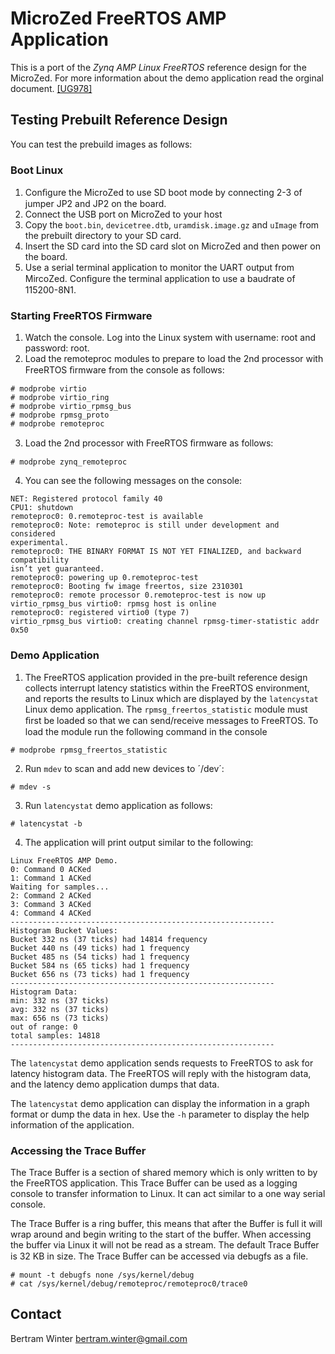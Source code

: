 MicroZed FreeRTOS AMP Application
======

This is a port of the *Zynq AMP Linux FreeRTOS* reference design for the MicroZed. For more information about the demo application read the orginal document. [\[UG978\]](http://www.xilinx.com/support/documentation/sw_manuals/petalinux2013_04/ug978-petalinux-zynq-amp.pdf)

Testing Prebuilt Reference Design
-----

You can test the prebuild images as follows:

### Boot Linux ###

1. Conﬁgure the MicroZed to use SD boot mode by connecting 2-3 of jumper JP2 and JP2 on the board.
2. Connect the USB port on MicroZed to your host
3. Copy the `boot.bin`, `devicetree.dtb`, `uramdisk.image.gz` and `uImage` from the prebuilt directory to your SD card.
4. Insert the SD card into the SD card slot on MicroZed and then power on the board.
5. Use a serial terminal application to monitor the UART output from MircoZed. Conﬁgure the terminal application to use a baudrate of 115200-8N1.

### Starting FreeRTOS Firmware ###

1. Watch the console. Log into the Linux system with username: root and password: root.
2. Load the remoteproc modules to prepare to load the 2nd processor with FreeRTOS ﬁrmware from the console as follows:

```
# modprobe virtio
# modprobe virtio_ring
# modprobe virtio_rpmsg_bus
# modprobe rpmsg_proto
# modprobe remoteproc
```

3. Load the 2nd processor with FreeRTOS ﬁrmware as follows:

```
# modprobe zynq_remoteproc
```

4. You can see the following messages on the console:

```
NET: Registered protocol family 40
CPU1: shutdown
remoteproc0: 0.remoteproc-test is available
remoteproc0: Note: remoteproc is still under development and considered
experimental.
remoteproc0: THE BINARY FORMAT IS NOT YET FINALIZED, and backward compatibility
isn’t yet guaranteed.
remoteproc0: powering up 0.remoteproc-test
remoteproc0: Booting fw image freertos, size 2310301
remoteproc0: remote processor 0.remoteproc-test is now up
virtio_rpmsg_bus virtio0: rpmsg host is online
remoteproc0: registered virtio0 (type 7)
virtio_rpmsg_bus virtio0: creating channel rpmsg-timer-statistic addr 0x50
```

### Demo Application ###

1. The FreeRTOS application provided in the pre-built reference design collects interrupt latency statistics within the FreeRTOS environment, and reports the results to Linux which are displayed by the `latencystat` Linux demo application. The `rpmsg_freertos_statistic` module must ﬁrst be loaded so that we can send/receive messages to FreeRTOS. To load the module run the following command in the console

```
# modprobe rpmsg_freertos_statistic
```

2. Run `mdev` to scan and add new devices to ´/dev´:

```
# mdev -s
```

3. Run `latencystat` demo application as follows:

```
# latencystat -b
```

4. The application will print output similar to the following:

```
Linux FreeRTOS AMP Demo.
0: Command 0 ACKed
1: Command 1 ACKed
Waiting for samples...
2: Command 2 ACKed
3: Command 3 ACKed
4: Command 4 ACKed
-----------------------------------------------------------
Histogram Bucket Values:
Bucket 332 ns (37 ticks) had 14814 frequency
Bucket 440 ns (49 ticks) had 1 frequency
Bucket 485 ns (54 ticks) had 1 frequency
Bucket 584 ns (65 ticks) had 1 frequency
Bucket 656 ns (73 ticks) had 1 frequency
-----------------------------------------------------------
Histogram Data:
min: 332 ns (37 ticks)
avg: 332 ns (37 ticks)
max: 656 ns (73 ticks)
out of range: 0
total samples: 14818
-----------------------------------------------------------
```

The `latencystat` demo application sends requests to FreeRTOS to ask for latency histogram data. The FreeRTOS will reply with the histogram data, and the latency demo application dumps that data.

The `latencystat` demo application can display the information in a graph format or dump the data in hex. Use the `-h` parameter to display the help information of the application.

### Accessing the Trace Buffer ###

The Trace Buffer is a section of shared memory which is only written to by the FreeRTOS application. This Trace Buffer can be used as a logging console to transfer information to Linux. It can act similar to a one way serial console.

The Trace Buffer is a ring buffer, this means that after the Buffer is full it will wrap around and begin writing to the start of the buffer. When accessing the buffer via Linux it will not be read as a stream. The default Trace Buffer is 32 KB in size. The Trace Buffer can be accessed via debugfs as a ﬁle.

```
# mount -t debugfs none /sys/kernel/debug
# cat /sys/kernel/debug/remoteproc/remoteproc0/trace0
```

Contact
------
Bertram Winter
bertram.winter@gmail.com
